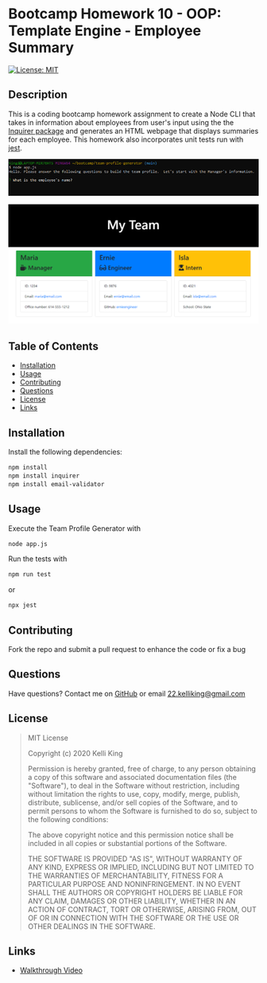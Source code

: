 # Bootcamp Homework 10 - OOP: Template Engine - Employee Summary

[![License: MIT](https://img.shields.io/badge/License-MIT-yellow.svg)](https://opensource.org/licenses/MIT)
## Description
This is a coding bootcamp homework assignment to create a Node CLI that takes in information about employees from user's input using the the [Inquirer package](https://www.npmjs.com/package/inquirer) and generates an HTML webpage that displays summaries for each employee. This homework also incorporates unit tests run with [jest](https://jestjs.io/). 

![CLI](./assets/inquirer.png)

![Rendered HTML](./assets/rendered-html.png)


## Table of Contents
* [Installation](#Installation)
* [Usage](#Usage)
* [Contributing](#Contributing)
* [Questions](#Questions)
* [License](#License)
* [Links](#Links)
## Installation
Install the following dependencies: 
```bash
npm install
npm install inquirer
npm install email-validator
```
## Usage
Execute the Team Profile Generator with 
```bash
node app.js
```
Run the tests with 
```bash
npm run test
```
or
```bash
npx jest
```

## Contributing
Fork the repo and submit a pull request to enhance the code or fix a bug
## Questions
Have questions?  Contact me on [GitHub](https://github.com/thorgriffs) or email <22.kelliking@gmail.com>
## License

  >MIT License
  >
  >Copyright (c) 2020 Kelli King
  >
  >Permission is hereby granted, free of charge, to any person obtaining a copy
  of this software and associated documentation files (the "Software"), to deal
  in the Software without restriction, including without limitation the rights
  to use, copy, modify, merge, publish, distribute, sublicense, and/or sell
  copies of the Software, and to permit persons to whom the Software is
  furnished to do so, subject to the following conditions:
  >
  >The above copyright notice and this permission notice shall be included in all
  copies or substantial portions of the Software.
  >
  >THE SOFTWARE IS PROVIDED "AS IS", WITHOUT WARRANTY OF ANY KIND, EXPRESS OR
  IMPLIED, INCLUDING BUT NOT LIMITED TO THE WARRANTIES OF MERCHANTABILITY,
  FITNESS FOR A PARTICULAR PURPOSE AND NONINFRINGEMENT. IN NO EVENT SHALL THE
  AUTHORS OR COPYRIGHT HOLDERS BE LIABLE FOR ANY CLAIM, DAMAGES OR OTHER
  LIABILITY, WHETHER IN AN ACTION OF CONTRACT, TORT OR OTHERWISE, ARISING FROM,
  OUT OF OR IN CONNECTION WITH THE SOFTWARE OR THE USE OR OTHER DEALINGS IN THE
  SOFTWARE.

## Links
* [Walkthrough Video](https://drive.google.com/file/d/1-JcoHCIryS8qfPAk8ecfMhNjoX7VoMk0/view)